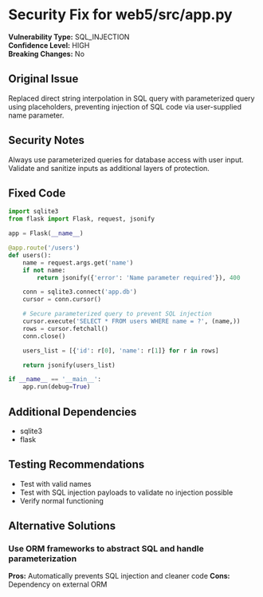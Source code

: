 # Security Fix for web5/src/app.py

**Vulnerability Type:** SQL_INJECTION  
**Confidence Level:** HIGH  
**Breaking Changes:** No

## Original Issue
Replaced direct string interpolation in SQL query with parameterized query using placeholders, preventing injection of SQL code via user-supplied name parameter.

## Security Notes
Always use parameterized queries for database access with user input. Validate and sanitize inputs as additional layers of protection.

## Fixed Code
```py
import sqlite3
from flask import Flask, request, jsonify

app = Flask(__name__)

@app.route('/users')
def users():
    name = request.args.get('name')
    if not name:
        return jsonify({'error': 'Name parameter required'}), 400

    conn = sqlite3.connect('app.db')
    cursor = conn.cursor()

    # Secure parameterized query to prevent SQL injection
    cursor.execute('SELECT * FROM users WHERE name = ?', (name,))
    rows = cursor.fetchall()
    conn.close()

    users_list = [{'id': r[0], 'name': r[1]} for r in rows]

    return jsonify(users_list)

if __name__ == '__main__':
    app.run(debug=True)
```

## Additional Dependencies
- sqlite3
- flask

## Testing Recommendations
- Test with valid names
- Test with SQL injection payloads to validate no injection possible
- Verify normal functioning

## Alternative Solutions

### Use ORM frameworks to abstract SQL and handle parameterization
**Pros:** Automatically prevents SQL injection and cleaner code
**Cons:** Dependency on external ORM

